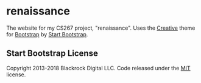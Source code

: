 # renaissance

The website for my CS267 project, "renaissance". Uses the [Creative](http://startbootstrap.com/template-overviews/creative/) theme for [Bootstrap](http://getbootstrap.com/) by [Start Bootstrap](http://startbootstrap.com/).


## Start Bootstrap License

Copyright 2013-2018 Blackrock Digital LLC. Code released under the [MIT](https://github.com/BlackrockDigital/startbootstrap-creative/blob/gh-pages/LICENSE) license.

